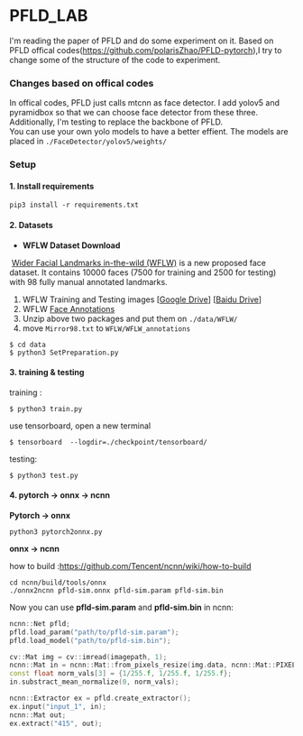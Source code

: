 # PFLD_LAB
I'm reading the paper of PFLD and do some experiment on it.
Based on PFLD offical codes(https://github.com/polarisZhao/PFLD-pytorch),I try to change some of the structure of the code to experiment.

### Changes based on offical codes
In offical codes, PFLD just calls mtcnn as face detector. I add yolov5 and pyramidbox so that we can choose face detector from these three.</br>
Additionally, I'm testing to replace the backbone of PFLD.</br>
You can use your own yolo models to have a better effient. The models are placed in `./FaceDetector/yolov5/weights/`</br>

### Setup
#### 1. Install requirements

~~~shell
pip3 install -r requirements.txt
~~~

#### 2. Datasets

- **WFLW Dataset Download**

​    [Wider Facial Landmarks in-the-wild (WFLW)](https://wywu.github.io/projects/LAB/WFLW.html) is a new proposed face dataset. It contains 10000 faces (7500 for training and 2500 for testing)  with 98 fully manual annotated landmarks.

1. WFLW Training and Testing images [[Google Drive](https://drive.google.com/file/d/1hzBd48JIdWTJSsATBEB_eFVvPL1bx6UC/view?usp=sharing)] [[Baidu Drive](https://pan.baidu.com/s/1paoOpusuyafHY154lqXYrA)]
2. WFLW  [Face Annotations](https://wywu.github.io/projects/LAB/support/WFLW_annotations.tar.gz)
3. Unzip above two packages and put them on `./data/WFLW/`
4. move `Mirror98.txt` to `WFLW/WFLW_annotations`

~~~shell
$ cd data 
$ python3 SetPreparation.py
~~~

#### 3. training & testing

training :

~~~shell
$ python3 train.py
~~~
use tensorboard, open a new terminal
~~~
$ tensorboard  --logdir=./checkpoint/tensorboard/
~~~
testing:

~~~shell
$ python3 test.py
~~~

#### 4. pytorch -> onnx -> ncnn

**Pytorch -> onnx**

~~~~shell
python3 pytorch2onnx.py
~~~~

**onnx -> ncnn**

how to build :https://github.com/Tencent/ncnn/wiki/how-to-build

~~~shell
cd ncnn/build/tools/onnx
./onnx2ncnn pfld-sim.onnx pfld-sim.param pfld-sim.bin
~~~

Now you can use **pfld-sim.param** and **pfld-sim.bin** in ncnn:

~~~cpp
ncnn::Net pfld;
pfld.load_param("path/to/pfld-sim.param");
pfld.load_model("path/to/pfld-sim.bin");

cv::Mat img = cv::imread(imagepath, 1);
ncnn::Mat in = ncnn::Mat::from_pixels_resize(img.data, ncnn::Mat::PIXEL_BGR, img.cols, img.rows, 112, 112);
const float norm_vals[3] = {1/255.f, 1/255.f, 1/255.f};
in.substract_mean_normalize(0, norm_vals);

ncnn::Extractor ex = pfld.create_extractor();
ex.input("input_1", in);
ncnn::Mat out;
ex.extract("415", out);
~~~
